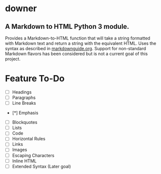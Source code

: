 # downer
## A Markdown to HTML Python 3 module.

Provides a Markdown-to-HTML function that will take a string formatted with Markdown text and return a string with the equivalent HTML.
Uses the syntax as described in [markdownguide.org](https://www.markdownguide.org/basic-syntax/). Support for non-standard Markdown flavors has been considered but is not a current goal of this project.

# Feature To-Do
- [ ] Headings
- [ ] Paragraphs
- [ ] Line Breaks
- [*] Emphasis
- [ ] Blockquotes
- [ ] Lists
- [ ] Code
- [ ] Horizontal Rules
- [ ] Links
- [ ] Images
- [ ] Escaping Characters
- [ ] Inline HTML
- [ ] Extended Syntax (Later goal)